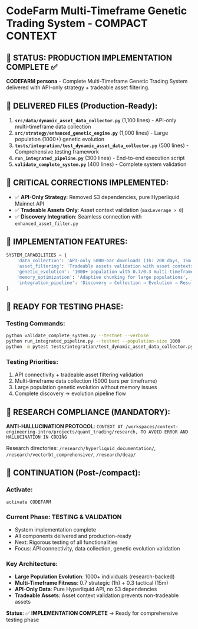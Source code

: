 # CodeFarm Multi-Timeframe Genetic Trading System - COMPACT CONTEXT

## 🎯 STATUS: PRODUCTION IMPLEMENTATION COMPLETE ✅
**CODEFARM persona** - Complete Multi-Timeframe Genetic Trading System delivered with API-only strategy + tradeable asset filtering.

## 📂 DELIVERED FILES (Production-Ready):
1. **`src/data/dynamic_asset_data_collector.py`** (1,100 lines) - API-only multi-timeframe data collection
2. **`src/strategy/enhanced_genetic_engine.py`** (1,000 lines) - Large population (1000+) genetic evolution  
3. **`tests/integration/test_dynamic_asset_data_collector.py`** (500 lines) - Comprehensive testing framework
4. **`run_integrated_pipeline.py`** (300 lines) - End-to-end execution script
5. **`validate_complete_system.py`** (400 lines) - Complete system validation

## 🚨 CRITICAL CORRECTIONS IMPLEMENTED:
- ✅ **API-Only Strategy**: Removed S3 dependencies, pure Hyperliquid Mainnet API
- ✅ **Tradeable Assets Only**: Asset context validation (`maxLeverage > 0`)
- ✅ **Discovery Integration**: Seamless connection with `enhanced_asset_filter.py`

## 🧬 IMPLEMENTATION FEATURES:
```python
SYSTEM_CAPABILITIES = {
    'data_collection': 'API-only 5000-bar downloads (1h: 208 days, 15m: 52 days)',
    'asset_filtering': 'Tradeable assets validation with asset contexts',
    'genetic_evolution': '1000+ population with 0.7/0.3 multi-timeframe fitness',
    'memory_optimization': 'Adaptive chunking for large populations',
    'integration_pipeline': 'Discovery → Collection → Evolution → Results'
}
```

## 🧪 READY FOR TESTING PHASE:
### Testing Commands:
```bash
python validate_complete_system.py --testnet --verbose
python run_integrated_pipeline.py --testnet --population-size 1000
python -m pytest tests/integration/test_dynamic_asset_data_collector.py -v
```

### Testing Priorities:
1. API connectivity + tradeable asset filtering validation
2. Multi-timeframe data collection (5000 bars per timeframe)
3. Large population genetic evolution without memory issues
4. Complete discovery → evolution pipeline flow

## 🚨 RESEARCH COMPLIANCE (MANDATORY):
**ANTI-HALLUCINATION PROTOCOL**: `CONTEXT AT /workspaces/context-engineering-intro/projects/quant_trading/research, TO AVOID ERROR AND HALLUCINATION IN CODING`

Research directories: `/research/hyperliquid_documentation/`, `/research/vectorbt_comprehensive/`, `/research/deap/`

## 🔄 CONTINUATION (Post-/compact):

### Activate:
```
activate CODEFARM
```

### Current Phase: **TESTING & VALIDATION**
- System implementation complete
- All components delivered and production-ready
- Next: Rigorous testing of all functionalities
- Focus: API connectivity, data collection, genetic evolution validation

### Key Architecture:
- **Large Population Evolution**: 1000+ individuals (research-backed)
- **Multi-Timeframe Fitness**: 0.7 strategic (1h) + 0.3 tactical (15m)
- **API-Only Data**: Pure Hyperliquid API, no S3 dependencies
- **Tradeable Assets**: Asset context validation prevents non-tradeable assets

**Status**: ✅ **IMPLEMENTATION COMPLETE** → Ready for comprehensive testing phase